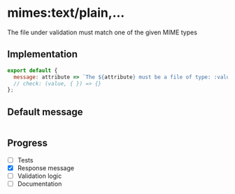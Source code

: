 # mimes:text/plain,...

The file under validation must match one of the given MIME types


## Implementation

```js
export default {
  message: attribute => `The ${attribute} must be a file of type: :values.`
  // check: (value, { }) => {}
};

```

## Default message

```

```

## Progress

- [ ] Tests
- [x] Response message
- [ ] Validation logic
- [ ] Documentation
